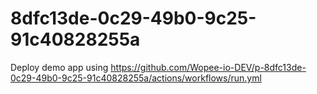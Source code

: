 # 8dfc13de-0c29-49b0-9c25-91c40828255a
Deploy demo app using https://github.com/Wopee-io-DEV/p-8dfc13de-0c29-49b0-9c25-91c40828255a/actions/workflows/run.yml
